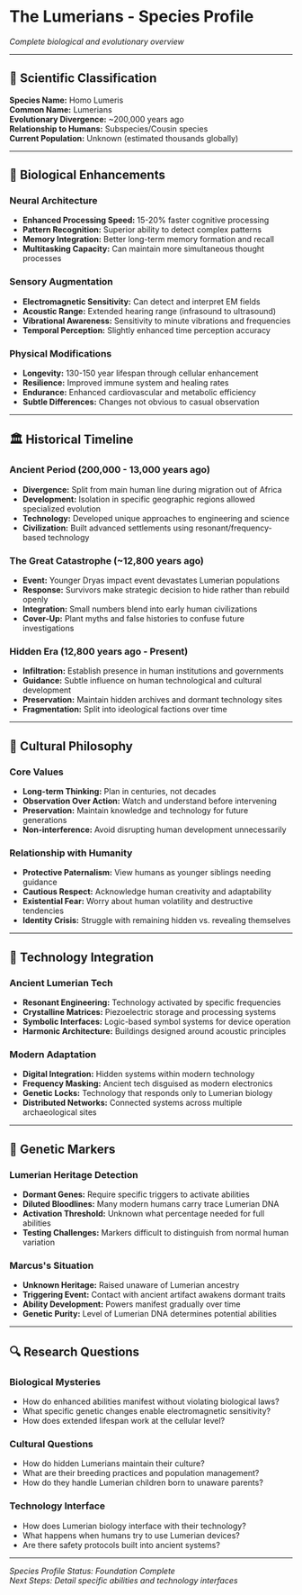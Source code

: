 # The Lumerians - Species Profile

*Complete biological and evolutionary overview*

---

## 🧬 Scientific Classification

**Species Name:** Homo Lumeris  
**Common Name:** Lumerians  
**Evolutionary Divergence:** ~200,000 years ago  
**Relationship to Humans:** Subspecies/Cousin species  
**Current Population:** Unknown (estimated thousands globally)

---

## 🔬 Biological Enhancements

### Neural Architecture
- **Enhanced Processing Speed:** 15-20% faster cognitive processing
- **Pattern Recognition:** Superior ability to detect complex patterns
- **Memory Integration:** Better long-term memory formation and recall
- **Multitasking Capacity:** Can maintain more simultaneous thought processes

### Sensory Augmentation
- **Electromagnetic Sensitivity:** Can detect and interpret EM fields
- **Acoustic Range:** Extended hearing range (infrasound to ultrasound)
- **Vibrational Awareness:** Sensitivity to minute vibrations and frequencies
- **Temporal Perception:** Slightly enhanced time perception accuracy

### Physical Modifications
- **Longevity:** 130-150 year lifespan through cellular enhancement
- **Resilience:** Improved immune system and healing rates
- **Endurance:** Enhanced cardiovascular and metabolic efficiency
- **Subtle Differences:** Changes not obvious to casual observation

---

## 🏛️ Historical Timeline

### Ancient Period (200,000 - 13,000 years ago)
- **Divergence:** Split from main human line during migration out of Africa
- **Development:** Isolation in specific geographic regions allowed specialized evolution
- **Technology:** Developed unique approaches to engineering and science
- **Civilization:** Built advanced settlements using resonant/frequency-based technology

### The Great Catastrophe (~12,800 years ago)
- **Event:** Younger Dryas impact event devastates Lumerian populations
- **Response:** Survivors make strategic decision to hide rather than rebuild openly
- **Integration:** Small numbers blend into early human civilizations
- **Cover-Up:** Plant myths and false histories to confuse future investigations

### Hidden Era (12,800 years ago - Present)
- **Infiltration:** Establish presence in human institutions and governments
- **Guidance:** Subtle influence on human technological and cultural development
- **Preservation:** Maintain hidden archives and dormant technology sites
- **Fragmentation:** Split into ideological factions over time

---

## 🎯 Cultural Philosophy

### Core Values
- **Long-term Thinking:** Plan in centuries, not decades
- **Observation Over Action:** Watch and understand before intervening
- **Preservation:** Maintain knowledge and technology for future generations
- **Non-interference:** Avoid disrupting human development unnecessarily

### Relationship with Humanity
- **Protective Paternalism:** View humans as younger siblings needing guidance
- **Cautious Respect:** Acknowledge human creativity and adaptability
- **Existential Fear:** Worry about human volatility and destructive tendencies
- **Identity Crisis:** Struggle with remaining hidden vs. revealing themselves

---

## 🔧 Technology Integration

### Ancient Lumerian Tech
- **Resonant Engineering:** Technology activated by specific frequencies
- **Crystalline Matrices:** Piezoelectric storage and processing systems
- **Symbolic Interfaces:** Logic-based symbol systems for device operation
- **Harmonic Architecture:** Buildings designed around acoustic principles

### Modern Adaptation
- **Digital Integration:** Hidden systems within modern technology
- **Frequency Masking:** Ancient tech disguised as modern electronics
- **Genetic Locks:** Technology that responds only to Lumerian biology
- **Distributed Networks:** Connected systems across multiple archaeological sites

---

## 🧩 Genetic Markers

### Lumerian Heritage Detection
- **Dormant Genes:** Require specific triggers to activate abilities
- **Diluted Bloodlines:** Many modern humans carry trace Lumerian DNA
- **Activation Threshold:** Unknown what percentage needed for full abilities
- **Testing Challenges:** Markers difficult to distinguish from normal human variation

### Marcus's Situation
- **Unknown Heritage:** Raised unaware of Lumerian ancestry
- **Triggering Event:** Contact with ancient artifact awakens dormant traits
- **Ability Development:** Powers manifest gradually over time
- **Genetic Purity:** Level of Lumerian DNA determines potential abilities

---

## 🔍 Research Questions

### Biological Mysteries
- How do enhanced abilities manifest without violating biological laws?
- What specific genetic changes enable electromagnetic sensitivity?
- How does extended lifespan work at the cellular level?

### Cultural Questions
- How do hidden Lumerians maintain their culture?
- What are their breeding practices and population management?
- How do they handle Lumerian children born to unaware parents?

### Technology Interface
- How does Lumerian biology interface with their technology?
- What happens when humans try to use Lumerian devices?
- Are there safety protocols built into ancient systems?

---

*Species Profile Status: Foundation Complete*  
*Next Steps: Detail specific abilities and technology interfaces*